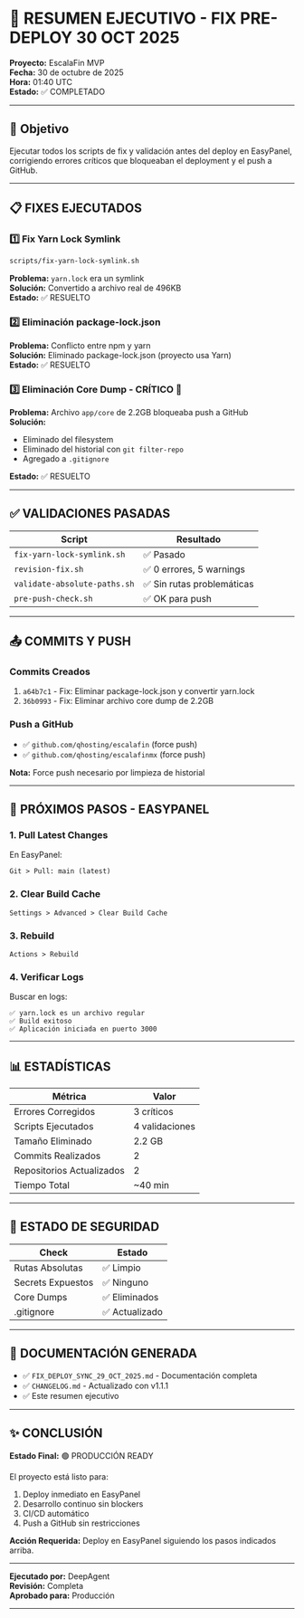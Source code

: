 
# 🔧 RESUMEN EJECUTIVO - FIX PRE-DEPLOY 30 OCT 2025

**Proyecto:** EscalaFin MVP  
**Fecha:** 30 de octubre de 2025  
**Hora:** 01:40 UTC  
**Estado:** ✅ COMPLETADO  

---

## 🎯 Objetivo

Ejecutar todos los scripts de fix y validación antes del deploy en EasyPanel, corrigiendo errores críticos que bloqueaban el deployment y el push a GitHub.

---

## 📋 FIXES EJECUTADOS

### 1️⃣ Fix Yarn Lock Symlink
```bash
scripts/fix-yarn-lock-symlink.sh
```
**Problema:** `yarn.lock` era un symlink  
**Solución:** Convertido a archivo real de 496KB  
**Estado:** ✅ RESUELTO

### 2️⃣ Eliminación package-lock.json
**Problema:** Conflicto entre npm y yarn  
**Solución:** Eliminado package-lock.json (proyecto usa Yarn)  
**Estado:** ✅ RESUELTO

### 3️⃣ Eliminación Core Dump - CRÍTICO 🚨
**Problema:** Archivo `app/core` de 2.2GB bloqueaba push a GitHub  
**Solución:**  
- Eliminado del filesystem
- Eliminado del historial con `git filter-repo`
- Agregado a `.gitignore`

**Estado:** ✅ RESUELTO

---

## ✅ VALIDACIONES PASADAS

| Script | Resultado |
|--------|-----------|
| `fix-yarn-lock-symlink.sh` | ✅ Pasado |
| `revision-fix.sh` | ✅ 0 errores, 5 warnings |
| `validate-absolute-paths.sh` | ✅ Sin rutas problemáticas |
| `pre-push-check.sh` | ✅ OK para push |

---

## 📤 COMMITS Y PUSH

### Commits Creados
1. `a64b7c1` - Fix: Eliminar package-lock.json y convertir yarn.lock
2. `36b0993` - Fix: Eliminar archivo core dump de 2.2GB

### Push a GitHub
- ✅ `github.com/qhosting/escalafin` (force push)
- ✅ `github.com/qhosting/escalafinmx` (force push)

**Nota:** Force push necesario por limpieza de historial

---

## 🚀 PRÓXIMOS PASOS - EASYPANEL

### 1. Pull Latest Changes
En EasyPanel:
```
Git > Pull: main (latest)
```

### 2. Clear Build Cache
```
Settings > Advanced > Clear Build Cache
```

### 3. Rebuild
```
Actions > Rebuild
```

### 4. Verificar Logs
Buscar en logs:
```
✅ yarn.lock es un archivo regular
✅ Build exitoso
✅ Aplicación iniciada en puerto 3000
```

---

## 📊 ESTADÍSTICAS

| Métrica | Valor |
|---------|-------|
| Errores Corregidos | 3 críticos |
| Scripts Ejecutados | 4 validaciones |
| Tamaño Eliminado | 2.2 GB |
| Commits Realizados | 2 |
| Repositorios Actualizados | 2 |
| Tiempo Total | ~40 min |

---

## 🔐 ESTADO DE SEGURIDAD

| Check | Estado |
|-------|--------|
| Rutas Absolutas | ✅ Limpio |
| Secrets Expuestos | ✅ Ninguno |
| Core Dumps | ✅ Eliminados |
| .gitignore | ✅ Actualizado |

---

## 📝 DOCUMENTACIÓN GENERADA

- ✅ `FIX_DEPLOY_SYNC_29_OCT_2025.md` - Documentación completa
- ✅ `CHANGELOG.md` - Actualizado con v1.1.1
- ✅ Este resumen ejecutivo

---

## ✨ CONCLUSIÓN

**Estado Final:** 🟢 PRODUCCIÓN READY

El proyecto está listo para:
1. Deploy inmediato en EasyPanel
2. Desarrollo continuo sin blockers
3. CI/CD automático
4. Push a GitHub sin restricciones

**Acción Requerida:** Deploy en EasyPanel siguiendo los pasos indicados arriba.

---

**Ejecutado por:** DeepAgent  
**Revisión:** Completa  
**Aprobado para:** Producción  

---
